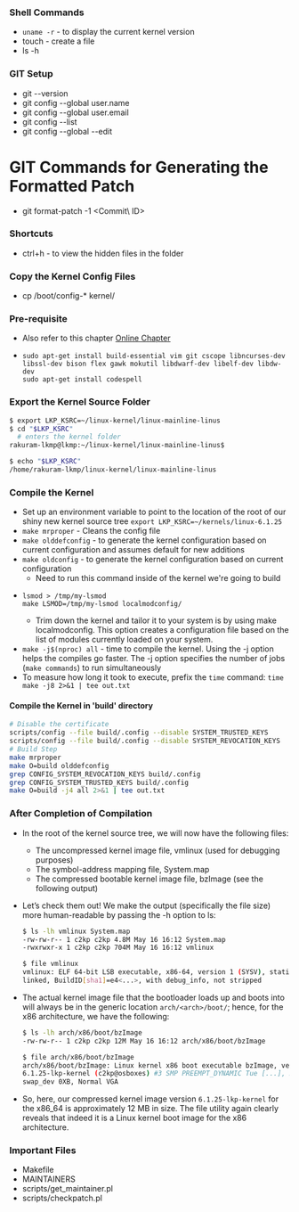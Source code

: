 ### Shell Commands
- `uname -r` - to display the current kernel version
- touch <filename> - create a file
- ls -h

### GIT Setup
- git --version
- git config --global user.name <name>
- git config --global user.email <Mail ID>
- git config --list
- git config --global --edit

# GIT Commands for Generating the Formatted Patch
- git format-patch -1 <Commit\ ID>

### Shortcuts
- ctrl+h - to view the hidden files in the folder

### Copy the Kernel Config Files
- cp /boot/config-* kernel/

### Pre-requisite
- Also refer to this chapter [Online Chapter](https://static.packt-cdn.com/downloads/9781803232225_Online_Chapter.pdf)
- ```
  sudo apt-get install build-essential vim git cscope libncurses-dev libssl-dev bison flex gawk mokutil libdwarf-dev libelf-dev libdw-dev
  sudo apt-get install codespell
  ```

### Export the Kernel Source Folder
```bash
$ export LKP_KSRC=~/linux-kernel/linux-mainline-linus
$ cd "$LKP_KSRC"
  # enters the kernel folder
rakuram-lkmp@lkmp:~/linux-kernel/linux-mainline-linus$ 

$ echo "$LKP_KSRC"
/home/rakuram-lkmp/linux-kernel/linux-mainline-linus
```

### Compile the Kernel
- Set up an environment variable to point to the location of the root of our shiny new kernel source tree
  `export LKP_KSRC=~/kernels/linux-6.1.25`
- `make mrproper` - Cleans the config file
- `make olddefconfig` - to generate the kernel configuration based on current configuration and assumes default for new additions
- `make oldconfig` - to generate the kernel configuration based on current configuration
  - Need to run this command inside of the kernel we're going to build
- ```shell
  lsmod > /tmp/my-lsmod
  make LSMOD=/tmp/my-lsmod localmodconfig/
  ```
  - Trim down the kernel and tailor it to your system is by using make localmodconfig. This option creates a configuration file based on the list of modules currently loaded on your system.
- `make -j$(nproc) all` - time to compile the kernel. Using the -j option helps the compiles go faster. The -j option specifies the number of jobs (`make commands`) to run simultaneously
- To measure how long it took to execute, prefix the `time` command:
  `time make -j8 2>&1 | tee out.txt`

#### Compile the Kernel in 'build' directory
```bash
# Disable the certificate
scripts/config --file build/.config --disable SYSTEM_TRUSTED_KEYS
scripts/config --file build/.config --disable SYSTEM_REVOCATION_KEYS
# Build Step
make mrproper
make O=build olddefconfig
grep CONFIG_SYSTEM_REVOCATION_KEYS build/.config
grep CONFIG_SYSTEM_TRUSTED_KEYS build/.config
make O=build -j4 all 2>&1 | tee out.txt
```

### After Completion of Compilation
- In the root of the kernel source tree, we will now have the following files:
  - The uncompressed kernel image file, vmlinux (used for debugging purposes)
  - The symbol-address mapping file, System.map
  - The compressed bootable kernel image file, bzImage (see the following output)

- Let’s check them out! We make the output (specifically the file size) more human-readable by passing the -h option to ls:
  ```bash
  $ ls -lh vmlinux System.map
  -rw-rw-r-- 1 c2kp c2kp 4.8M May 16 16:12 System.map
  -rwxrwxr-x 1 c2kp c2kp 704M May 16 16:12 vmlinux
  ```
  
  ```bash
  $ file vmlinux
  vmlinux: ELF 64-bit LSB executable, x86-64, version 1 (SYSV), statically
  linked, BuildID[sha1]=e4<...>, with debug_info, not stripped
  ```

- The actual kernel image file that the bootloader loads up and boots into will always be in the generic location `arch/<arch>/boot/`; hence, for the x86 architecture, we have the following:
  ```bash
  $ ls -lh arch/x86/boot/bzImage
  -rw-rw-r-- 1 c2kp c2kp 12M May 16 16:12 arch/x86/boot/bzImage
  
  $ file arch/x86/boot/bzImage
  arch/x86/boot/bzImage: Linux kernel x86 boot executable bzImage, version
  6.1.25-lkp-kernel (c2kp@osboxes) #3 SMP PREEMPT_DYNAMIC Tue [...], RO-rootFS,
  swap_dev 0XB, Normal VGA
  ```
- So, here, our compressed kernel image version `6.1.25-lkp-kernel` for the x86_64 is approximately 12 MB in size. The file utility again clearly reveals that indeed it is a Linux kernel boot image for the x86 architecture.

### Important Files 
- Makefile
- MAINTAINERS
- scripts/get_maintainer.pl
- scripts/checkpatch.pl
